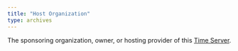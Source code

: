 ```yaml
---
title: "Host Organization"
type: archives
---
```


The sponsoring organization, owner, or hosting provider of this [Time Server](/support/servers/timeserver/).
